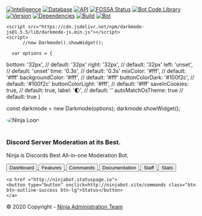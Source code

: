 [![Intelligence](https://img.shields.io/badge/Intelligence-v1.0.0%20-blueviolet.svg?style=flat)](http://help.toxicdev.me/docs/projects/ninjabot) [![Database](https://img.shields.io/badge/Database-SQLite3%20-green.svg?style=flat)](http://help.toxicdev.me/docs/projects/ninjabot) [![API](https://img.shields.io/badge/API-v1.0.0%20-red.svg?style=flat)](http://help.toxicdev.me/docs/projects/ninjabot)
[![FOSSA Status](https://img.shields.io/badge/Tickets-Soon%20-inactive.svg?style=flat)](http://help.toxicdev.me/docs/projects/ninjabot)
 [![Bot Code Library](https://img.shields.io/badge/Library-discord.js-orange.svg)](https://discord.js.org/#/) [![Version](https://img.shields.io/badge/Version-1.00-blue.svg)](http://help.toxicdev.me/docs/projects/ninjabot) [![Dependencies](https://img.shields.io/badge/Dependencies-43%20-9cf.svg?style=flat)](http://help.toxicdev.me/docs/projects/ninjabot) [![Build](https://img.shields.io/badge/Build-Stable%20-success.svg?style=flat)](http://help.toxicdev.me/docs/projects/ninjabot) [![Bot](https://img.shields.io/badge/Bot-Online%20-success.svg?style=flat)](http://help.toxicdev.me/docs/projects/ninjabot)
  <head>

  </head>
  <body>
<head>
  <!-- Required for IE11 Only -->
  <script src="https://cdn.polyfill.io/v2/polyfill.min.js"></script> 
 
  <!-- Standard dependencies -->
  <script src="https://unpkg.com/@webcomponents/webcomponentsjs@2.1.3/webcomponents-bundle.js"></script> 
  <script src="https://unpkg.com/@statuspage/status-widget/dist/index.js"></script> 
</head>

<script>
  function wrapToDashboard() {
    location.href = "/dashboard";
  };

  function wrapToInfo() {
    location.href = "/info";
    console.log("2");
  };
  function wrapToDocs() {
    location.href = "https://docs.ninjabot.site/"
  };
</script>

<!-- Dark Mode Toggle-->
    <script src="https://cdn.jsdelivr.net/npm/darkmode-js@1.5.5/lib/darkmode-js.min.js"></script>
    <script>
          //new Darkmode().showWidget();
      
      var options = {
  bottom: '32px', // default: '32px'
  right: '32px', // default: '32px'
  left: 'unset', // default: 'unset'
  time: '0.3s', // default: '0.3s'
  mixColor: '#fff', // default: '#fff'
  backgroundColor: '#fff',  // default: '#fff'
  buttonColorDark: '#100f2c',  // default: '#100f2c'
  buttonColorLight: '#fff', // default: '#fff'
  saveInCookies: true, // default: true,
  label: '🌓', // default: ''
  autoMatchOsTheme: true // default: true
}
 
const darkmode = new Darkmode(options);
darkmode.showWidget();
    </script>

<link rel="stylesheet" href="src/css/style.css">
<script src="src/js/index.js"></script>

<div class="text-center">
  <img src="https://cdn.glitch.com/784caf67-a9af-4036-89fd-e268f6347798%2Fimageedit_3_2113643295.png?v=1589741553657" alt="Ninja Logo" style="border-radius: 50%;">
  <br><br>
  <h3>Discord Server Moderation at its Best.</h3>
  <p>Ninja is Discords Best All-in-one Moderation Bot.</p>
  
  <a href ="http://ninjabot.site/dashboard">
  <button type="button" onclick=wrapToDashboard() class="btn btn-outline-success btn-lg">Dashboard</button>
  </a> 
  
  <a href ="http://ninjabot.site/features">
  <button type="button" onclick=http://ninjabot.site/maintenance class="btn btn-outline-success btn-lg">Features</button>
  </a>
  
  <a href ="http://ninjabot.site/commands">
    <button type="button" onclick=http://ninjabot.site/commands class="btn btn-outline-success btn-lg">Commands</button>
    </a>
  
  <a href ="https://docs.ninjabot.site/">
  <button type="button" onclick=wrapToDocs() class="btn btn-outline-success btn-lg">Documentation</button>
  </a>

<a href ="http://ninjabot.site/staff">
  <button type="button" onclick=http://ninjabot.site/staff class="btn btn-outline-success btn-lg">Staff</button>
  </a>
  
  <a href ="http://ninjabot.site/stats">
    <button type="button" onclick=http://ninjabot.site/stats class="btn btn-outline-success btn-lg">Stats</button>
    </a>
    
    <a href ="http://ninjabot.statuspage.io">
    <button type="button" onclick=http://ninjabot.site/commands class="btn btn-outline-success btn-lg">Status</button>
    </a>
    
</div>

   <footer>
      <script async src="//pagead2.googlesyndication.com/pagead/js/adsbygoogle.js"></script>
      <div class="footer-copyright text-center py-3">© 2020 Copyright -
        <a href="/staff"> Ninja Administration Team</a>
      </div>
    </footer>
  </body>
</html>
